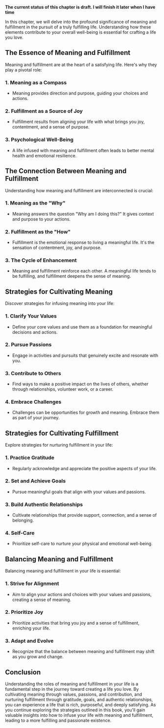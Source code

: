 **The current status of this chapter is draft. I will finish it later when I have time**

In this chapter, we will delve into the profound significance of meaning and fulfillment in the pursuit of a truly fulfilling life. Understanding how these elements contribute to your overall well-being is essential for crafting a life you love.

**The Essence of Meaning and Fulfillment**
------------------------------------------

Meaning and fulfillment are at the heart of a satisfying life. Here's why they play a pivotal role:

### **1. Meaning as a Compass**

* Meaning provides direction and purpose, guiding your choices and actions.

### **2. Fulfillment as a Source of Joy**

* Fulfillment results from aligning your life with what brings you joy, contentment, and a sense of purpose.

### **3. Psychological Well-Being**

* A life infused with meaning and fulfillment often leads to better mental health and emotional resilience.

**The Connection Between Meaning and Fulfillment**
--------------------------------------------------

Understanding how meaning and fulfillment are interconnected is crucial:

### **1. Meaning as the "Why"**

* Meaning answers the question "Why am I doing this?" It gives context and purpose to your actions.

### **2. Fulfillment as the "How"**

* Fulfillment is the emotional response to living a meaningful life. It's the sensation of contentment, joy, and purpose.

### **3. The Cycle of Enhancement**

* Meaning and fulfillment reinforce each other. A meaningful life tends to be fulfilling, and fulfillment deepens the sense of meaning.

**Strategies for Cultivating Meaning**
--------------------------------------

Discover strategies for infusing meaning into your life:

### **1. Clarify Your Values**

* Define your core values and use them as a foundation for meaningful decisions and actions.

### **2. Pursue Passions**

* Engage in activities and pursuits that genuinely excite and resonate with you.

### **3. Contribute to Others**

* Find ways to make a positive impact on the lives of others, whether through relationships, volunteer work, or a career.

### **4. Embrace Challenges**

* Challenges can be opportunities for growth and meaning. Embrace them as part of your journey.

**Strategies for Cultivating Fulfillment**
------------------------------------------

Explore strategies for nurturing fulfillment in your life:

### **1. Practice Gratitude**

* Regularly acknowledge and appreciate the positive aspects of your life.

### **2. Set and Achieve Goals**

* Pursue meaningful goals that align with your values and passions.

### **3. Build Authentic Relationships**

* Cultivate relationships that provide support, connection, and a sense of belonging.

### **4. Self-Care**

* Prioritize self-care to nurture your physical and emotional well-being.

**Balancing Meaning and Fulfillment**
-------------------------------------

Balancing meaning and fulfillment in your life is essential:

### **1. Strive for Alignment**

* Aim to align your actions and choices with your values and passions, creating a sense of meaning.

### **2. Prioritize Joy**

* Prioritize activities that bring you joy and a sense of fulfillment, enriching your life.

### **3. Adapt and Evolve**

* Recognize that the balance between meaning and fulfillment may shift as you grow and change.

**Conclusion**
--------------

Understanding the roles of meaning and fulfillment in your life is a fundamental step in the journey toward creating a life you love. By cultivating meaning through values, passions, and contribution, and nurturing fulfillment through gratitude, goals, and authentic relationships, you can experience a life that is rich, purposeful, and deeply satisfying. As you continue exploring the strategies outlined in this book, you'll gain valuable insights into how to infuse your life with meaning and fulfillment, leading to a more fulfilling and passionate existence.
